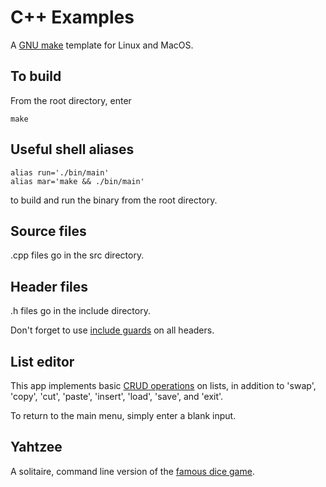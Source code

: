 # C++ Examples

A [GNU make](https://en.wikipedia.org/wiki/Make_(software)) template for Linux and MacOS.

## To build

From the root directory, enter

```
make
```

## Useful shell aliases

```
alias run='./bin/main'
alias mar='make && ./bin/main'
```

to build and run the binary from the root directory.

## Source files

.cpp files go in the src directory.

## Header files

.h files go in the include directory.

Don't forget to use [include guards](https://en.wikipedia.org/wiki/Include_guard) on all headers.

## List editor

This app implements basic [CRUD operations](https://en.wikipedia.org/wiki/Create,_read,_update_and_delete) on lists, in addition to 'swap', 'copy', 'cut', 'paste', 'insert', 'load', 'save', and 'exit'.

To return to the main menu, simply enter a blank input.

## Yahtzee

A solitaire, command line version of the [famous dice game](https://en.wikipedia.org/wiki/Yahtzee).
